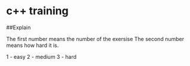 # c++ training

##Explain

The first number means the number of the exersise
The second number means how hard it is.

1 - easy
2 - medium
3 - hard
